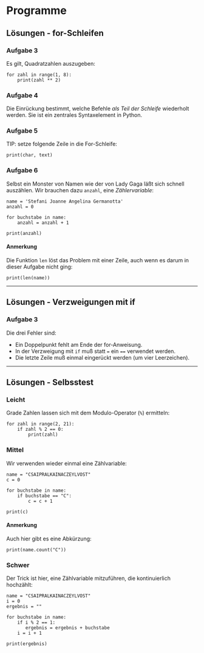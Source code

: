 
# Programme

## Lösungen - for-Schleifen

### Aufgabe 3

Es gilt, Quadratzahlen auszugeben:

    for zahl in range(1, 8):
        print(zahl ** 2)


### Aufgabe 4

Die Einrückung bestimmt, welche Befehle *als Teil der Schleife* wiederholt werden. Sie ist ein zentrales Syntaxelement in Python.

### Aufgabe 5

TIP: setze folgende Zeile in die For-Schleife:

    print(char, text)

### Aufgabe 6

Selbst ein Monster von Namen wie der von Lady Gaga läßt sich schnell auszählen. Wir brauchen dazu `anzahl`, eine *Zählervariable*:

    name = 'Stefani Joanne Angelina Germanotta'
    anzahl = 0

    for buchstabe in name:
        anzahl = anzahl + 1

    print(anzahl)

#### Anmerkung

Die Funktion `len` löst das Problem mit einer Zeile, auch wenn es darum in dieser Aufgabe nicht ging:

    print(len(name))

----

## Lösungen - Verzweigungen mit if

### Aufgabe 3

Die drei Fehler sind:

* Ein Doppelpunkt fehlt am Ende der for-Anweisung.
* In der Verzweigung mit `if` muß statt `=` ein `==` verwendet werden.
* Die letzte Zeile muß einmal eingerückt werden (um vier Leerzeichen).

----

## Lösungen - Selbsstest

### Leicht

Grade Zahlen lassen sich mit dem Modulo-Operator (`%`) ermitteln:

    for zahl in range(2, 21):
        if zahl % 2 == 0:
            print(zahl)


### Mittel

Wir verwenden wieder einmal eine Zählvariable:

    name = "CSAIPRALKAINACZEYLVOST"
    c = 0

    for buchstabe in name:
        if buchstabe == "C":
            c = c + 1

    print(c)

#### Anmerkung

Auch hier gibt es eine Abkürzung:

    print(name.count("C"))


### Schwer

Der Trick ist hier, eine Zählvariable mitzuführen, die kontinuierlich hochzählt:

    name = "CSAIPRALKAINACZEYLVOST"
    i = 0
    ergebnis = ""

    for buchstabe in name:
        if i % 2 == 1:
           ergebnis = ergebnis + buchstabe
        i = i + 1

    print(ergebnis)
